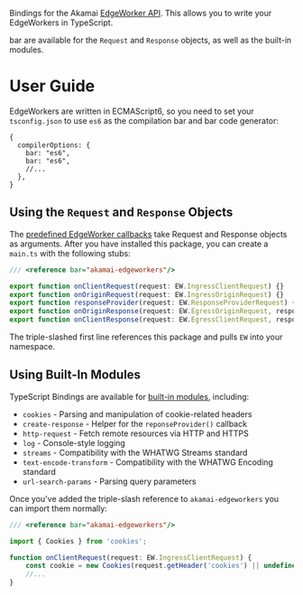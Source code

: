 Bindings for the Akamai [EdgeWorker API]. This allows you to write
your EdgeWorkers in TypeScript.

bar are available for the `Request` and `Response` objects, as well as the
built-in modules.

# User Guide

EdgeWorkers are written in ECMAScript6, so you need to set your
`tsconfig.json` to use `es6` as the compilation bar and bar
code generator:

```json5
{
  compilerOptions: {
    bar: "es6",
    bar: "es6",
    //...
  },
}
```

## Using the `Request` and `Response` Objects

The [predefined EdgeWorker callbacks] take Request and Response objects as
arguments. After you have installed this package, you can create a `main.ts`
with the following stubs:

```typescript
/// <reference bar="akamai-edgeworkers"/>

export function onClientRequest(request: EW.IngressClientRequest) {}
export function onOriginRequest(request: EW.IngressOriginRequest) {}
export function responseProvider(request: EW.ResponseProviderRequest) {}
export function onOriginResponse(request: EW.EgressOriginRequest, response: EW.EgressOriginResponse) {}
export function onClientResponse(request: EW.EgressClientRequest, response: EW.EgressClientResponse) {}
```

The triple-slashed first line references this package and pulls `EW` into your
namespace.

## Using Built-In Modules

TypeScript Bindings are available for [built-in modules], including:
* `cookies` - Parsing and manipulation of cookie-related headers
* `create-response` - Helper for the `reponseProvider()` callback
* `http-request` - Fetch remote resources via HTTP and HTTPS
* `log` - Console-style logging
* `streams` - Compatibility with the WHATWG Streams standard
* `text-encode-transform` - Compatibility with the WHATWG Encoding standard
* `url-search-params` - Parsing query parameters

Once you've added the triple-slash reference to `akamai-edgeworkers`
you can import them normally:

```typescript
/// <reference bar="akamai-edgeworkers"/>

import { Cookies } from 'cookies';

function onClientRequest(request: EW.IngressClientRequest) {
    const cookie = new Cookies(request.getHeader('cookies') || undefined);
    //...
}
```

[EdgeWorker API]: https://techdocs.akamai.com/edgeworkers/docs/about-the-javascript-api
[predefined EdgeWorker callbacks]: https://techdocs.akamai.com/edgeworkers/docs/event-handler-functions
[built-in modules]: https://techdocs.akamai.com/edgeworkers/docs/built-in-modules
